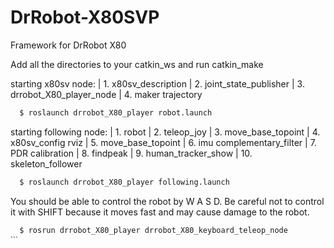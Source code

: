# DrRobot-X80SVP
Framework for DrRobot X80

Add all the directories to your catkin_ws and run catkin_make

starting x80sv node:
  | 1. x80sv_description
  | 2. joint_state_publisher
  | 3. drrobot_X80_player_node
  | 4. maker trajectory

```bash
  $ roslaunch drrobot_X80_player robot.launch
 ```

starting following node:
  | 1. robot
  | 2. teleop_joy
  | 3. move_base_topoint
  | 4. x80sv_config rviz
  | 5. move_base_topoint
  | 6. imu complementary_filter
  | 7. PDR calibration
  | 8. findpeak
  | 9. human_tracker_show
  | 10. skeleton_follower
```bash
  $ roslaunch drrobot_X80_player following.launch
 ```


You should be able to control the robot by W A S D. Be careful not to control it with SHIFT because it moves fast and may cause damage to the robot.

```bash
  $ rosrun drrobot_X80_player drrobot_X80_keyboard_teleop_node
ˋˋˋ


